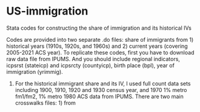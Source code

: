 # US-immigration
Stata codes for constructing the share of immigration and its historical IVs


Codes are provided into two separate .do files: share of immigrants from 1) historical years (1910s, 1920s, and 1960s) and 2) current years (covering 2005-2021 ACS year).
To replicate these codes, first you have to download raw data file from IPUMS. And you should include regional indicators, icpsrst (stateicp) and icpsrcty (countyicp), birth place (bpl), year of immigration (yrimmig).

1. For the historical immigrant share and its IV, I used full count data sets including 1900, 1910, 1920 and 1930 census year, and 1970 1% metro fm1/fm2, 1% metro 1980 ACS data from IPUMS.
   There are two main crosswalks files: 1) from 
